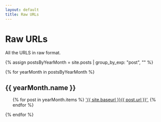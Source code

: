 ```yaml
---
layout: default
title: Raw URLs
---
```


# Raw URLs

All the URLS in raw format.

{% assign postsByYearMonth = site.posts | group_by_exp: "post", "" %}

{% for yearMonth in postsByYearMonth %}

  <h2>{{ yearMonth.name }}</h2>
  
  <ul>
    {% for post in yearMonth.items %}
      <a href="{{ site.baseurl }}{{ post.url }}">'{{ site.baseurl }}{{ post.url }}',</a>
    {% endfor %}
  </ul>
{% endfor %}
